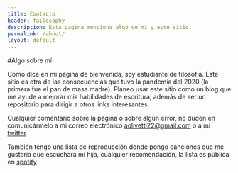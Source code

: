 ```yaml
---
title: Contacto
header: failosophy
description: Esta página menciona algo de mí y este sitio.
permalink: /about/
layout: default
---
```


#Algo sobre mí

Como dice en mi página de bienvenida, soy estudiante de filosofía. Este sitio es otra de las consecuencias que tuvo la pandemia del 2020 (la primera fue el pan de masa madre). Planeo usar este sitio como un blog que me ayude a mejorar mis habilidades de escritura, además de ser un repositorio para dirigir a otros links interesantes.

Cualquier comentario sobre la página o sobre algún error, no duden en comunicármelo a mi correo electrónico aolivetti22@gmail.com o a mi [twitter](https://twitter.com/OlivettiOscar).

También tengo una lista de reproducción donde pongo canciones que me gustaría que escuchara mi hija, cualquier recomendación, la lista es pública en [spotify](https://open.spotify.com/playlist/6kTX5rJIZbmrkHOYgo6YyH?si=BYh8WCEvRFigu2x3DnPRgA)
